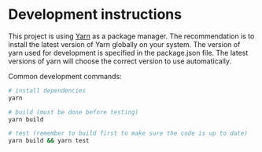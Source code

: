 # Development instructions

This project is using [Yarn](https://yarnpkg.com/) as a package manager. The recommendation is to install the latest version of Yarn globally on your system. The version of yarn used for development is specified in the package.json file. The latest versions of yarn will choose the correct version to use automatically.

Common development commands:

```sh
# install dependencies
yarn

# build (must be done before testing)
yarn build

# test (remember to build first to make sure the code is up to date)
yarn build && yarn test
```

